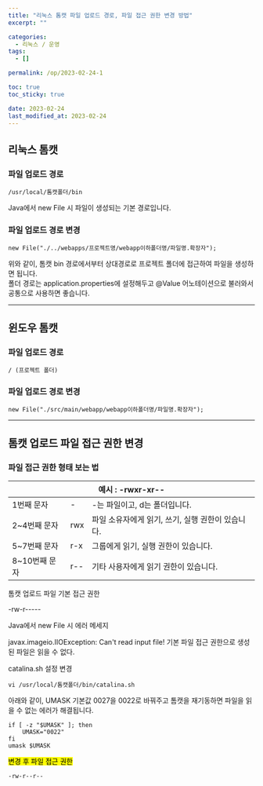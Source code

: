 ```yaml
---
title: "리눅스 톰캣 파일 업로드 경로, 파일 접근 권한 변경 방법"
excerpt: ""

categories:
  - 리눅스 / 운영
tags:
  - []

permalink: /op/2023-02-24-1

toc: true
toc_sticky: true

date: 2023-02-24
last_modified_at: 2023-02-24
---
```


## 리눅스 톰캣

### 파일 업로드 경로
```
/usr/local/톰캣폴더/bin
```
Java에서 new File 시 파일이 생성되는 기본 경로입니다.

### 파일 업로드 경로 변경
```
new File("./../webapps/프로젝트명/webapp이하폴더명/파일명.확장자");
```
위와 같이, 톰캣 bin 경로에서부터 상대경로로 프로젝트 폴더에 접근하여 파일을 생성하면 됩니다.  
폴더 경로는 application.properties에 설정해두고 @Value 어노테이션으로 불러와서 공통으로 사용하면 좋습니다.

---

## 윈도우 톰캣

### 파일 업로드 경로
```
/ (프로젝트 폴더)
```

### 파일 업로드 경로 변경
```
new File("./src/main/webapp/webapp이하폴더명/파일명.확장자");
```

---

## 톰캣 업로드 파일 접근 권한 변경

### 파일 접근 권한 형태 보는 법
<table class="table_3_left">
  <thead>
    <tr>
      <th colspan="3">예시 : -rwxr-xr--</th>
    </tr>
  </thead>
  <tbody>
    <tr>
      <td>1번째 문자</td>
      <td>-</td>
      <td>-는 파일이고, d는 폴더입니다.</td>
    </tr>
    <tr>
      <td>2~4번째 문자</td>
      <td>rwx</td>
      <td>파일 소유자에게 읽기, 쓰기, 실행 권한이 있습니다.</td>
    </tr>
    <tr>
      <td>5~7번째 문자</td>
      <td>r-x</td>
      <td>그룹에게 읽기, 실행 권한이 있습니다.</td>
    </tr>
    <tr>
      <td>8~10번째 문자</td>
      <td>r--</td>
      <td>기타 사용자에게 읽기 권한이 있습니다.</td>
    </tr>
  </tbody>
</table>


톰캣 업로드 파일 기본 접근 권한

-rw-r-----



Java에서 new File 시 에러 메세지

javax.imageio.IIOException: Can't read input file!
기본 파일 접근 권한으로 생성된 파일은 읽을 수 없다.



catalina.sh 설정 변경
```
vi /usr/local/톰캣폴더/bin/catalina.sh
```
아래와 같이, UMASK 기본값 0027을 0022로 바꿔주고 톰캣을 재기동하면 파일을 읽을 수 없는 에러가 해결됩니다.
```
if [ -z "$UMASK" ]; then
    UMASK="0022"
fi
umask $UMASK
```

<mark>변경 후 파일 접근 권한</mark>
```
-rw-r--r--
```